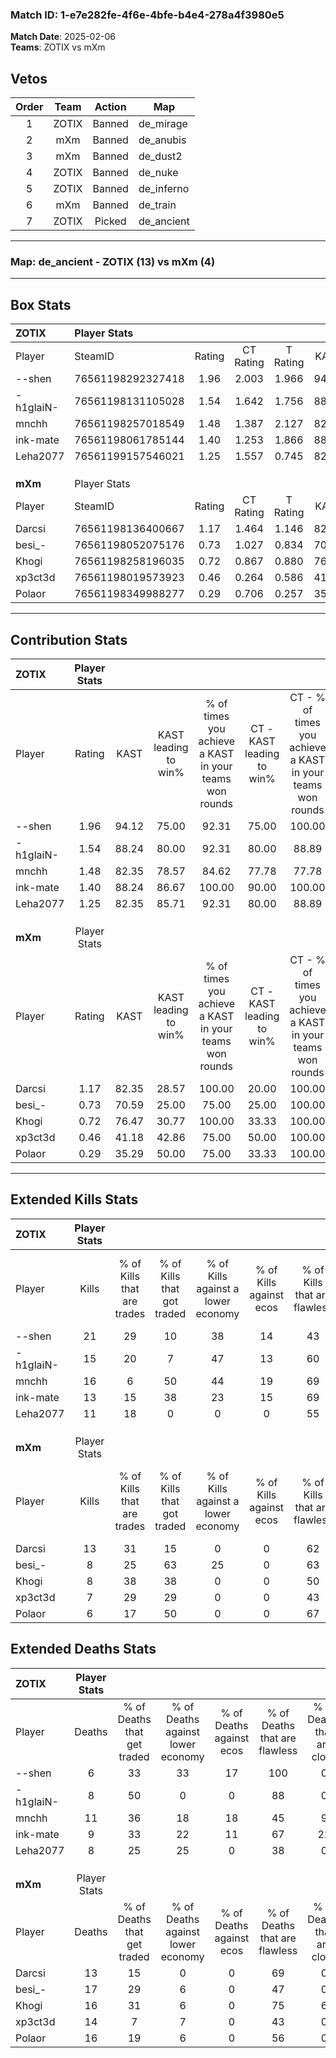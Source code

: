 ### Match ID: 1-e7e282fe-4f6e-4bfe-b4e4-278a4f3980e5  
**Match Date**: 2025-02-06  
**Teams**: ZOTIX vs mXm  

## Vetos  

| Order | Team | Action | Map |
| :---: | :--: | :----: | --- |
| 1 | ZOTIX | Banned | de_mirage |
| 2 | mXm | Banned | de_anubis |
| 3 | mXm | Banned | de_dust2 |
| 4 | ZOTIX | Banned | de_nuke |
| 5 | ZOTIX | Banned | de_inferno |
| 6 | mXm | Banned | de_train |
| 7 | ZOTIX | Picked | de_ancient |

---  

### **Map**: de_ancient - ZOTIX (13) vs mXm (4)  
---  

## Box Stats  

| **ZOTIX** | Player Stats      |        |           |          |       |       |       |         |        |      |     |
| :- | :- | :-: | :-: | :-: | :-: | :-: | :-: | :-: | :-: | :-: | :-: |
| Player    | SteamID           | Rating | CT Rating | T Rating | KAST  |  ADR  | Kills | Assists | Deaths | K/D  | HS% |
| --shen    | 76561198292327418 |  1.96  |   2.003   |  1.966   | 94.12 | 103.4 |  21   |    0    |   6    | 3.50 | 52  |
| -h1glaiN- | 76561198131105028 |  1.54  |   1.642   |  1.756   | 88.24 | 90.7  |  15   |    5    |   8    | 1.88 | 60  |
| mnchh     | 76561198257018549 |  1.48  |   1.387   |  2.127   | 82.35 | 99.3  |  16   |    5    |   11   | 1.45 | 50  |
| ink-mate  | 76561198061785144 |  1.40  |   1.253   |  1.866   | 88.24 | 91.9  |  13   |    4    |   9    | 1.44 | 46  |
| Leha2077  | 76561199157546021 |  1.25  |   1.557   |  0.745   | 82.35 | 75.7  |  11   |    7    |   8    | 1.38 | 36  |
|           |                   |        |           |          |       |       |       |         |        |      |     |
|           |                   |        |           |          |       |       |       |         |        |      |     |
|           |                   |        |           |          |       |       |       |         |        |      |     |
| **mXm**   | Player Stats      |        |           |          |       |       |       |         |        |      |     |
| Player    | SteamID           | Rating | CT Rating | T Rating | KAST  |  ADR  | Kills | Assists | Deaths | K/D  | HS% |
| Darcsi    | 76561198136400667 |  1.17  |   1.464   |  1.146   | 82.35 | 75.1  |  13   |    3    |   13   | 1.00 | 76  |
| besi_-    | 76561198052075176 |  0.73  |   1.027   |  0.834   | 70.59 | 79.5  |   8   |    5    |   17   | 0.47 | 25  |
| Khogi     | 76561198258196035 |  0.72  |   0.867   |  0.880   | 76.47 | 55.2  |   8   |    3    |   16   | 0.50 | 75  |
| xp3ct3d   | 76561198019573923 |  0.46  |   0.264   |  0.586   | 41.18 | 52.9  |   7   |    2    |   14   | 0.50 | 71  |
| Polaor    | 76561198349988277 |  0.29  |   0.706   |  0.257   | 35.29 | 48.9  |   6   |    2    |   16   | 0.38 | 66  |
---  

## Contribution Stats  

| **ZOTIX** | Player Stats |       |                      |                                                        |                           |                                                             |                          |                                                            |
| :- | :-: | :-: | :-: | :-: | :-: | :-: | :-: | :-: |
| Player    |    Rating    | KAST  | KAST leading to win% | % of times you achieve a KAST in your teams won rounds | CT - KAST leading to win% | CT - % of times you achieve a KAST in your teams won rounds | T - KAST leading to win% | T - % of times you achieve a KAST in your teams won rounds |
| --shen    |     1.96     | 94.12 |        75.00         |                         92.31                          |           75.00           |                           100.00                            |          75.00           |                           75.00                            |
| -h1glaiN- |     1.54     | 88.24 |        80.00         |                         92.31                          |           80.00           |                            88.89                            |          80.00           |                           100.00                           |
| mnchh     |     1.48     | 82.35 |        78.57         |                         84.62                          |           77.78           |                            77.78                            |          80.00           |                           100.00                           |
| ink-mate  |     1.40     | 88.24 |        86.67         |                         100.00                         |           90.00           |                           100.00                            |          80.00           |                           100.00                           |
| Leha2077  |     1.25     | 82.35 |        85.71         |                         92.31                          |           80.00           |                            88.89                            |          100.00          |                           100.00                           |
|           |              |       |                      |                                                        |                           |                                                             |                          |                                                            |
|           |              |       |                      |                                                        |                           |                                                             |                          |                                                            |
|           |              |       |                      |                                                        |                           |                                                             |                          |                                                            |
| **mXm**   | Player Stats |       |                      |                                                        |                           |                                                             |                          |                                                            |
| Player    |    Rating    | KAST  | KAST leading to win% | % of times you achieve a KAST in your teams won rounds | CT - KAST leading to win% | CT - % of times you achieve a KAST in your teams won rounds | T - KAST leading to win% | T - % of times you achieve a KAST in your teams won rounds |
| Darcsi    |     1.17     | 82.35 |        28.57         |                         100.00                         |           20.00           |                           100.00                            |          33.33           |                           100.00                           |
| besi_-    |     0.73     | 70.59 |        25.00         |                         75.00                          |           25.00           |                           100.00                            |          25.00           |                           66.67                            |
| Khogi     |     0.72     | 76.47 |        30.77         |                         100.00                         |           33.33           |                           100.00                            |          30.00           |                           100.00                           |
| xp3ct3d   |     0.46     | 41.18 |        42.86         |                         75.00                          |           50.00           |                           100.00                            |          40.00           |                           66.67                            |
| Polaor    |     0.29     | 35.29 |        50.00         |                         75.00                          |           33.33           |                           100.00                            |          66.67           |                           66.67                            |
---  

## Extended Kills Stats  

| **ZOTIX** | Player Stats |                            |                            |                                    |                         |                              |                                 |                                       |                    |           |
| :- | :-: | :-: | :-: | :-: | :-: | :-: | :-: | :-: | :-: | :-: |
| Player    |    Kills     | % of Kills that are trades | % of Kills that got traded | % of Kills against a lower economy | % of Kills against ecos | % of Kills that are flawless | % of Kills that are close duels | % of Kills that are assisted by flash | Pistol Round Kills | AWP Kills |
| --shen    |      21      |             29             |             10             |                 38                 |           14            |              43              |                0                |                  10                   |         1          |     7     |
| -h1glaiN- |      15      |             20             |             7              |                 47                 |           13            |              60              |                0                |                   0                   |         1          |     0     |
| mnchh     |      16      |             6              |             50             |                 44                 |           19            |              69              |                6                |                   0                   |         5          |     0     |
| ink-mate  |      13      |             15             |             38             |                 23                 |           15            |              69              |                0                |                  15                   |         2          |     0     |
| Leha2077  |      11      |             18             |             0              |                 0                  |            0            |              55              |                0                |                   0                   |         0          |     0     |
|           |              |                            |                            |                                    |                         |                              |                                 |                                       |                    |           |
|           |              |                            |                            |                                    |                         |                              |                                 |                                       |                    |           |
|           |              |                            |                            |                                    |                         |                              |                                 |                                       |                    |           |
| **mXm**   | Player Stats |                            |                            |                                    |                         |                              |                                 |                                       |                    |           |
| Player    |    Kills     | % of Kills that are trades | % of Kills that got traded | % of Kills against a lower economy | % of Kills against ecos | % of Kills that are flawless | % of Kills that are close duels | % of Kills that are assisted by flash | Pistol Round Kills | AWP Kills |
| Darcsi    |      13      |             31             |             15             |                 0                  |            0            |              62              |                0                |                   8                   |         4          |     0     |
| besi_-    |      8       |             25             |             63             |                 25                 |            0            |              63              |               13                |                  13                   |         0          |     0     |
| Khogi     |      8       |             38             |             38             |                 0                  |            0            |              50              |                0                |                   0                   |         2          |     0     |
| xp3ct3d   |      7       |             29             |             29             |                 0                  |            0            |              43              |               29                |                   0                   |         0          |     0     |
| Polaor    |      6       |             17             |             50             |                 0                  |            0            |              67              |                0                |                  17                   |         1          |     0     |
## Extended Deaths Stats  

| **ZOTIX** | Player Stats |                             |                                   |                          |                               |                            |                           |               |
| :- | :-: | :-: | :-: | :-: | :-: | :-: | :-: | :-: |
| Player    |    Deaths    | % of Deaths that get traded | % of Deaths against lower economy | % of Deaths against ecos | % of Deaths that are flawless | % of Deaths that are close | % of Deaths while blinded | Deaths to AWP |
| --shen    |      6       |             33              |                33                 |            17            |              100              |             0              |             0             |       0       |
| -h1glaiN- |      8       |             50              |                 0                 |            0             |              88               |             0              |            25             |       0       |
| mnchh     |      11      |             36              |                18                 |            18            |              45               |             9              |             9             |       0       |
| ink-mate  |      9       |             33              |                22                 |            11            |              67               |             22             |             0             |       0       |
| Leha2077  |      8       |             25              |                25                 |            0             |              38               |             0              |             0             |       0       |
|           |              |                             |                                   |                          |                               |                            |                           |               |
|           |              |                             |                                   |                          |                               |                            |                           |               |
|           |              |                             |                                   |                          |                               |                            |                           |               |
| **mXm**   | Player Stats |                             |                                   |                          |                               |                            |                           |               |
| Player    |    Deaths    | % of Deaths that get traded | % of Deaths against lower economy | % of Deaths against ecos | % of Deaths that are flawless | % of Deaths that are close | % of Deaths while blinded | Deaths to AWP |
| Darcsi    |      13      |             15              |                 0                 |            0             |              69               |             0              |             0             |       1       |
| besi_-    |      17      |             29              |                 6                 |            0             |              47               |             0              |            12             |       2       |
| Khogi     |      16      |             31              |                 6                 |            0             |              75               |             6              |             6             |       1       |
| xp3ct3d   |      14      |              7              |                 7                 |            0             |              43               |             0              |             0             |       1       |
| Polaor    |      16      |             19              |                 6                 |            0             |              56               |             0              |             6             |       2       |
